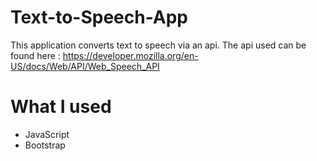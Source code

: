 # Text-to-Speech-App
This application converts text to speech via an api.
The api used can be found here : https://developer.mozilla.org/en-US/docs/Web/API/Web_Speech_API

# What I used

* JavaScript
* Bootstrap 

